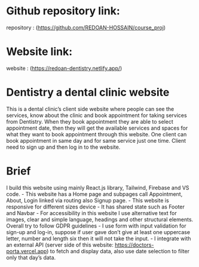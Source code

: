 # Github repository link: 
repository :  (https://github.com/REDOAN-HOSSAIN/course_proj)
# Website link: 
website :  (https://redoan-dentistry.netlify.app/)
# Dentistry a dental clinic website
This is a dental clinic’s client side website where people can see the services, know about the clinic and book appointment for taking services from Dentistry. When they book appointment they are able to select appointment date, then they will get the available services and spaces for what they want to book appointment through this website. One client can book appointment in same day and for same service just one time. Client need to sign up and then log in to the website.  
# Brief
 I build this website using mainly React.js library, Tailwind, Firebase and VS code. 
	- This website has a Home page and subpages call Appointment, About, Login linked via routing also Signup page.
	- This website is responsive for different sizes device
	- It has shared state such as Footer and Navbar 
	- For accessibility in this website I use alternative text for images, clear and simple language, headings and other structural elements. Overall try to follow GDPR guidelines
	- I use form with input validation for sign-up and log-in, suppose if user gave don’t give at least one uppercase letter, number and length six then it will not take the input. 
	- I integrate with an external API (server side of this website: https://doctors-porta.vercel.app) to fetch and display data, also use date selection to filter only that day’s data. 
